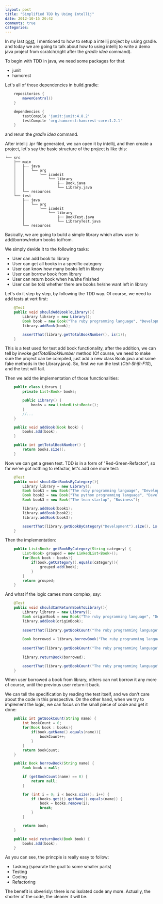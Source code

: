 ```yaml
---
layout: post
title: "Simplified TDD by Using Intellij"
date: 2012-10-15 20:42
comments: true
categories: 
---
```

In my last [post](), I mentioned to how to setup a intellij project by using gradle. and today we are going to talk about how to using intellij to write a demo java project from scratch(right after the *gradle idea* command).

To begin with TDD in java, we need some packages for that:
-   junit
-   hamcrest

Let's all of those dependencies in build.gradle:
``` groovy
    repositories {
        mavenCentral()
    }

    dependencies {
        testCompile 'junit:junit:4.8.2'
        testCompile 'org.hamcrest:hamcrest-core:1.2.1'
    }
```
and rerun the *gradle idea* command.

After intellij .ipr file generated, we can open it by intellij, and then create a project, let's say the basic structure of the project is like this:

    └── src
        ├── main
        │   ├── java
        │   │   └── org
        │   │       └── icodeit
        │   │           └── library
        │   │               ├── Book.java
        │   │               └── Library.java
        │   └── resources
        └── test
            ├── java
            │   └── org
            │       └── icodeit
            │           └── library
            │               ├── BookTest.java
            │               └── LibraryTest.java
            └── resources

Basically, we are going to build a simple library which allow user to add/borrow/return books to/from.

We simply devide it to the following tasks:

*   User can add book to library
*   User can get all books in a specific category
*   User can know how many books left in library
*   User can borrow book from library
*   User can return book when he/she finished 
*   User can be told whether there are books he/she want left in library

Let's do it step by step, by following the TDD way. Of course, we need to add tests at vert first:
``` java
    @Test
    public void shouldAddBookToLibrary(){
        Library library = new Library();
        Book book = new Book("The ruby programming language", "Development");
        library.addBook(book);

        assertThat(library.getTotalBookNumber(), is(1));
    }
```
This is a test used for test add book functionality, after the addition, we can tell by invoke *getTotalBookNumber* method (Of course, we need to make sure the project can be compiled, just add a new class Book.java and some fake methods in the Library.java). So, first we run the test (_Ctrl-Shift-F10_), and the test will fail.

Then we add the implementation of those functionalities:
``` java
    public class Library {
        private List<Book> books;

        public Library() {
            books = new LinkedList<Book>();
        }
        //...
    }

    public void addBook(Book book) {
        books.add(book);
    }

    public int getTotalBookNumber() {
        return books.size();
    }
```
Now we can get a green test. TDD is in a form of "Red-Green-Refactor", so far we've got nothing to refactor, let's add one more test:

``` java
    @Test
    public void shouldGetBooksByCategory(){
        Library library = new Library();
        Book book1 = new Book("The ruby programming language", "Development");
        Book book2 = new Book("The python programming language", "Development");
        Book book3 = new Book("The lean startup", "Business");

        library.addBook(book1);
        library.addBook(book2);
        library.addBook(book3);

        assertThat(library.getBookByCategory("Development").size(), is(2));
    }
```

Then the implementation:

``` java
    public List<Book> getBookByCategory(String category) {
        List<Book> grouped = new LinkedList<Book>();
        for(Book book : books){
            if(book.getCategory().equals(category)){
                grouped.add(book);
            }
        }
        return grouped;
    }
```

And what if the logic cames more complex, say:

``` java
    @Test
    public void shouldCanReturnBookToLibrary(){
        Library library = new Library();
        Book originBook = new Book("The ruby programming language", "Development");
        library.addBook(originBook);
        
        assertThat(library.getBookCount("The ruby programming language"), is(1));
        
        Book borrowed = library.borrowBook("The ruby programming language");
        
        assertThat(library.getBookCount("The ruby programming language"), is(0));
        
        library.returnBook(borrowed);

        assertThat(library.getBookCount("The ruby programming language"), is(1));
    }
```

When user borrowed a book from library, others can not borrow it any more of course, until the previous user return it back.

We can tell the specification by reading the test itself, and we don't care about the code in this prespective. On the other hand, when we try to implement the logic, we can focus on the small piece of code and get it done:

``` java
    public int getBookCount(String name) {
        int bookCount = 0;
        for(Book book : books){
            if(book.getName().equals(name)){
                bookCount++;
            }
        }
        return bookCount;
    }

    public Book borrowBook(String name) {
        Book book = null;

        if (getBookCount(name) == 0) {
            return null;
        }

        for (int i = 0; i < books.size(); i++) {
            if (books.get(i).getName().equals(name)) {
                book = books.remove(i);
                break;
            }
        }

        return book;
    }

    public void returnBook(Book book) {
        books.add(book);
    }
```

As you can see, the princple is really easy to follow:
-   Tasking (spearate the goal to some smaller parts)
-   Testing
-   Coding
-   Refactoring

The benefit is obverisly: there is no isolated code any more. Actually, the shorter of the code, the cleaner it will be.
